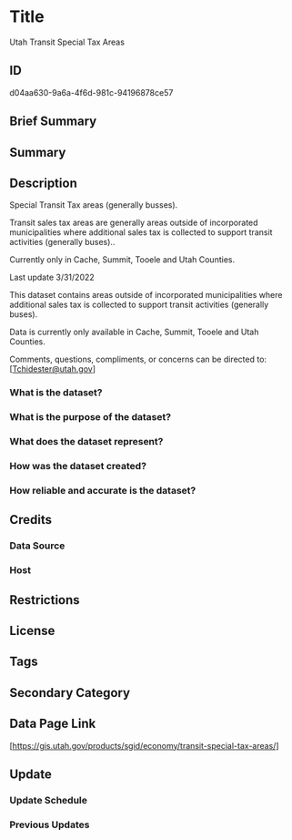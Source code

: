 # Title

Utah Transit Special Tax Areas

## ID

d04aa630-9a6a-4f6d-981c-94196878ce57

## Brief Summary

## Summary

## Description

Special Transit Tax areas (generally busses).

Transit sales tax areas are generally areas outside of incorporated municipalities where additional sales tax is collected to support transit activities (generally buses)..

Currently only in Cache, Summit, Tooele and Utah Counties.

Last update 3/31/2022

This dataset contains areas outside of incorporated municipalities where additional sales tax is collected to support transit activities (generally buses).

Data is currently only available in Cache, Summit, Tooele and Utah Counties.

Comments, questions, compliments, or concerns can be directed to: [Tchidester@utah.gov]

### What is the dataset?

### What is the purpose of the dataset?

### What does the dataset represent?

### How was the dataset created?

### How reliable and accurate is the dataset?

## Credits

### Data Source

### Host

## Restrictions

## License

## Tags

## Secondary Category

## Data Page Link

[https://gis.utah.gov/products/sgid/economy/transit-special-tax-areas/]

## Update

### Update Schedule

### Previous Updates
